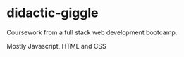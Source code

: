 # didactic-giggle

Coursework from a full stack web development bootcamp. 

Mostly Javascript, HTML and CSS

